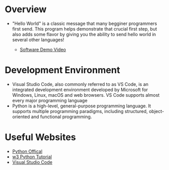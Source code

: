 # Overview
- "Hello World" is a classic message that many begginer programmers first send. This program helps demonstrate that crucial first step, but also adds some flavor by giving you the ability to send hello world in several other languages!

    - [Software Demo Video]([http://youtube.link.goes.here](https://www.youtube.com/watch?v=vomKolJGtsY))

# Development Environment

* Visual Studio Code, also commonly referred to as VS Code, is an integrated development environment developed by Microsoft for Windows, Linux, macOS and web browsers. VS Code supports almost every major programming language
* Python is a high-level, general-purpose programming language. It supports multiple programming paradigms, including structured, object-oriented and functional programming.

# Useful Websites

* [Python Offical](https://www.python.org)
* [w3 Python Tutorial](https://www.w3schools.com/python/)
* [Visual Studio Code](https://code.visualstudio.com)
